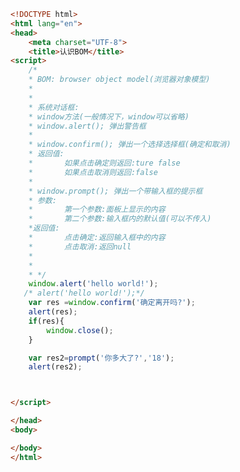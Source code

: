 
<BlogInfo id="264" title="57.认识BOM" author="白日梦想猿" pv=0 read_times=0 pre_cost_time="0分40秒" category="js学习" tag_list="['js学习']" create_time="2020.10.02 15:44:10" update_time="2020.10.02 15:59:06" />

```html
<!DOCTYPE html>
<html lang="en">
<head>
    <meta charset="UTF-8">
    <title>认识BOM</title>
<script>
    /*
    * BOM: browser object model(浏览器对象模型)
    *
    *
    * 系统对话框:
    * window方法(一般情况下，window可以省略)
    * window.alert(); 弹出警告框
    *
    * window.confirm(); 弹出一个选择选择框(确定和取消)
    * 返回值:
    *       如果点击确定则返回:ture false
    *       如果点击取消则返回:false
    *
    * window.prompt(); 弹出一个带输入框的提示框
    * 参数:
    *       第一个参数:面板上显示的内容
    *       第二个参数:输入框内的默认值(可以不传入)
    *返回值:
    *       点击确定:返回输入框中的内容
    *       点击取消:返回null
    *
    *
    * */
    window.alert('hello world!');
   /* alert('hello world!');*/
    var res =window.confirm('确定离开吗?');
    alert(res);
    if(res){
        window.close();
    }

    var res2=prompt('你多大了?','18');
    alert(res2);



</script>

</head>
<body>

</body>
</html>
```
